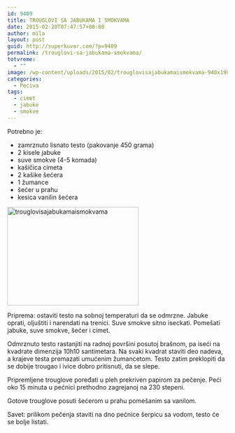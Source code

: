 ```yaml
---
id: 9409
title: TROUGLOVI SA JABUKAMA I SMOKVAMA
date: 2015-02-20T07:47:57+00:00
author: mila
layout: post
guid: http://superkuvar.com/?p=9409
permalink: /trouglovi-sa-jabukama-smokvama/
totvreme:
  - ""
image: /wp-content/uploads/2015/02/trouglovisajabukamaismokvama-940x198.jpg
categories:
  - Peciva
tags:
  - cimet
  - jabuke
  - smokve
---
```

Potrebno je:

  * zamrznuto lisnato testo (pakovanje 450 grama)
  * 2 kisele jabuke
  * suve smokve (4-5 komada)
  * kašičica cimeta
  * 2 kašike šećera
  * 1 žumance
  * šećer u prahu
  * kesica vanilin šećera

[<img class="alignnone size-medium wp-image-9411" src="//superkuvar.com/wp-content/uploads/2015/02/trouglovisajabukamaismokvama-300x225.jpg" alt="trouglovisajabukamaismokvama" width="300" height="225" />](//superkuvar.com/wp-content/uploads/2015/02/trouglovisajabukamaismokvama.jpg)

Priprema: ostaviti testo na sobnoj temperaturi da se odmrzne. Jabuke oprati, oljuštiti i narendati na trenici. Suve smokve sitno iseckati. Pomešati jabuke, suve smokve, šećer i cimet.

Odmrznuto testo rastanjiti na radnoj površini posutoj brašnom, pa iseći na kvadrate dimenzija 10h10 santimetara. Na svaki kvadrat staviti deo nadeva, a krajeve testa premazati umućenim žumancetom. Testo zatim preklopiti da se dobije trougao i ivice dobro pritisnuti, da se slepe.

Pripremljene trouglove poređati u pleh prekriven papirom za pečenje. Peći oko 15 minuta u pećnici prethodno zagrejanoj na 230 stepeni.

Gotove trouglove posuti šećerom u prahu pomešanim sa vanilom.

Savet: prilikom pečenja staviti na dno pećnice šerpicu sa vodom, testo će se bolje listati.